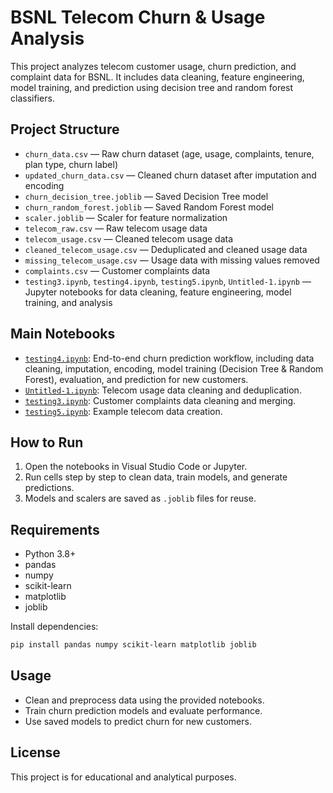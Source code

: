 # BSNL Telecom Churn & Usage Analysis

This project analyzes telecom customer usage, churn prediction, and complaint data for BSNL. It includes data cleaning, feature engineering, model training, and prediction using decision tree and random forest classifiers.

## Project Structure

- `churn_data.csv` — Raw churn dataset (age, usage, complaints, tenure, plan type, churn label)
- `updated_churn_data.csv` — Cleaned churn dataset after imputation and encoding
- `churn_decision_tree.joblib` — Saved Decision Tree model
- `churn_random_forest.joblib` — Saved Random Forest model
- `scaler.joblib` — Scaler for feature normalization
- `telecom_raw.csv` — Raw telecom usage data
- `telecom_usage.csv` — Cleaned telecom usage data
- `cleaned_telecom_usage.csv` — Deduplicated and cleaned usage data
- `missing_telecom_usage.csv` — Usage data with missing values removed
- `complaints.csv` — Customer complaints data
- `testing3.ipynb`, `testing4.ipynb`, `testing5.ipynb`, `Untitled-1.ipynb` — Jupyter notebooks for data cleaning, feature engineering, model training, and analysis

## Main Notebooks

- [`testing4.ipynb`](d:/Project/BSNL/testing4.ipynb): End-to-end churn prediction workflow, including data cleaning, imputation, encoding, model training (Decision Tree & Random Forest), evaluation, and prediction for new customers.
- [`Untitled-1.ipynb`](d:/Project/BSNL/Untitled-1.ipynb): Telecom usage data cleaning and deduplication.
- [`testing3.ipynb`](d:/Project/BSNL/testing3.ipynb): Customer complaints data cleaning and merging.
- [`testing5.ipynb`](d:/Project/BSNL/testing5.ipynb): Example telecom data creation.

## How to Run

1. Open the notebooks in Visual Studio Code or Jupyter.
2. Run cells step by step to clean data, train models, and generate predictions.
3. Models and scalers are saved as `.joblib` files for reuse.

## Requirements

- Python 3.8+
- pandas
- numpy
- scikit-learn
- matplotlib
- joblib

Install dependencies:
```sh
pip install pandas numpy scikit-learn matplotlib joblib
```

## Usage

- Clean and preprocess data using the provided notebooks.
- Train churn prediction models and evaluate performance.
- Use saved models to predict churn for new customers.

## License

This project is for educational and analytical purposes.
